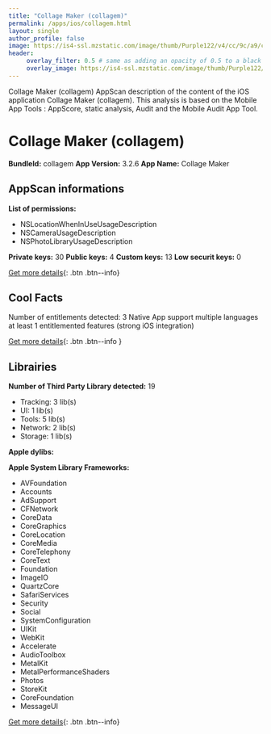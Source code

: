 ```yaml
---
title: "Collage Maker (collagem)"
permalink: /apps/ios/collagem.html
layout: single
author_profile: false
image: https://is4-ssl.mzstatic.com/image/thumb/Purple122/v4/cc/9c/a9/cc9ca9bb-8a65-e872-b104-8dbaa0f7d18a/AppIcon-0-1x_U007emarketing-0-7-0-85-220.png/512x512bb.jpg
header: 
     overlay_filter: 0.5 # same as adding an opacity of 0.5 to a black background
     overlay_image: https://is4-ssl.mzstatic.com/image/thumb/Purple122/v4/cc/9c/a9/cc9ca9bb-8a65-e872-b104-8dbaa0f7d18a/AppIcon-0-1x_U007emarketing-0-7-0-85-220.png/512x512bb.jpg
---
```

Collage Maker (collagem) AppScan description of the content of the iOS application Collage Maker (collagem). This analysis is based on the Mobile App Tools : AppScore, static analysis, Audit and the Mobile Audit App Tool.

# Collage Maker (collagem)

**BundleId:** collagem
**App Version:** 3.2.6
**App Name:** Collage Maker


## AppScan informations 

**List of permissions:** 
- NSLocationWhenInUseUsageDescription
- NSCameraUsageDescription
- NSPhotoLibraryUsageDescription
  
  
**Private keys:** 30
**Public keys:** 4
**Custom keys:** 13
**Low securit keys:** 0
  
[Get more details](/pricing.html){: .btn .btn--info}

## Cool Facts

Number of entitlements detected: 3
Native App
support multiple languages
at least 1 entitlemented features (strong iOS integration)
  
[Get more details](/pricing.html){: .btn .btn--info }

## Librairies 
**Number of Third Party Library detected:** 19
- Tracking: 3 lib(s)
- UI: 1 lib(s)
- Tools: 5 lib(s)
- Network: 2 lib(s)
- Storage: 1 lib(s)


**Apple dylibs:**


**Apple System Library Frameworks:**
- AVFoundation
- Accounts
- AdSupport
- CFNetwork
- CoreData
- CoreGraphics
- CoreLocation
- CoreMedia
- CoreTelephony
- CoreText
- Foundation
- ImageIO
- QuartzCore
- SafariServices
- Security
- Social
- SystemConfiguration
- UIKit
- WebKit
- Accelerate
- AudioToolbox
- MetalKit
- MetalPerformanceShaders
- Photos
- StoreKit
- CoreFoundation
- MessageUI


  
[Get more details](/pricing.html){: .btn .btn--info}

